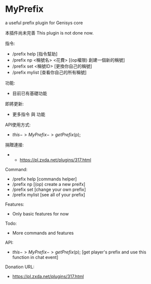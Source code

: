 # MyPrefix
a useful prefix plugin for Genisys core

本插件尚未完善
This plugin is not done now.

指令:
- /prefix help [指令幫助]
- /prefix np <稱號名> <花費> [(op權限) 創建一個新的稱號]
- /prefix set <稱號ID> [更換你自己的稱號]
- /prefix mylist [查看你自己的所有稱號]

功能:
- 目前已有基礎功能

即將更新:
- 更多指令 與 功能

API使用方式:
- $this->MyPrefix->getPrefix($p);

捐贈連接:
- - https://pl.zxda.net/plugins/317.html

Command:
- /prefix help [commands helper]
- /prefix np <prefix> <cost> [(op) create a new preifx]
- /prefix set <prefixID> [change your own prefix]
- /prefix mylist [see all of your prefix]

Features:
- Only basic features for now

Todo:
- More commands and features

API:
- $this->MyPrefix->getPrefix($p); [get player's prefix and use this function in chat event]

Donation URL:
- https://pl.zxda.net/plugins/317.html
